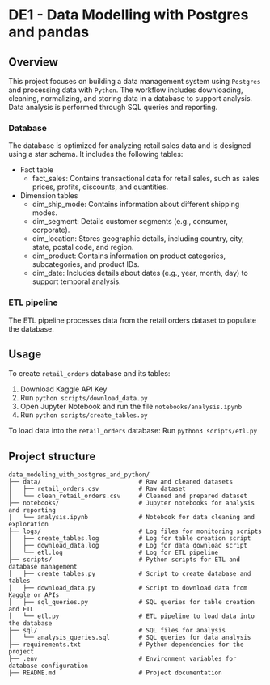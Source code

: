 # DE1 - Data Modelling with Postgres and pandas

## Overview
This project focuses on building a data management system using `Postgres` and processing data with `Python`. The workflow includes downloading, cleaning, normalizing, and storing data in a database to support analysis. Data analysis is performed through SQL queries and reporting.

### Database
The database is optimized for analyzing retail sales data and is designed using a star schema. It includes the following tables:
* Fact table
    * fact_sales: Contains transactional data for retail sales, such as sales prices, profits, discounts, and quantities.
* Dimension tables
    * dim_ship_mode: Contains information about different shipping modes.
    * dim_segment: Details customer segments (e.g., consumer, corporate).
    * dim_location: Stores geographic details, including country, city, state, postal code, and region.
    * dim_product: Contains information on product categories, subcategories, and product IDs.
    * dim_date: Includes details about dates (e.g., year, month, day) to support temporal analysis.

### ETL pipeline
The ETL pipeline processes data from the retail orders dataset to populate the database.


## Usage
To create `retail_orders` database and its tables:
1. Download Kaggle API Key
2. Run `python scripts/download_data.py`
3. Open Jupyter Notebook and run the file `notebooks/analysis.ipynb`
4. Run `python scripts/create_tables.py`

To load data into the `retail_orders` database: Run `python3 scripts/etl.py`


## Project structure
```plaintext
data_modeling_with_postgres_and_python/
├── data/                           # Raw and cleaned datasets
│   ├── retail_orders.csv           # Raw dataset
│   └── clean_retail_orders.csv     # Cleaned and prepared dataset
├── notebooks/                      # Jupyter notebooks for analysis and reporting
│   └── analysis.ipynb              # Notebook for data cleaning and exploration
├── logs/                           # Log files for monitoring scripts
│   ├── create_tables.log           # Log for table creation script
│   ├── download_data.log           # Log for data download script
│   └── etl.log                     # Log for ETL pipeline
├── scripts/                        # Python scripts for ETL and database management
│   ├── create_tables.py            # Script to create database and tables
│   ├── download_data.py            # Script to download data from Kaggle or APIs
│   ├── sql_queries.py              # SQL queries for table creation and ETL
│   └── etl.py                      # ETL pipeline to load data into the database
├── sql/                            # SQL files for analysis
│   └── analysis_queries.sql        # SQL queries for data analysis
├── requirements.txt                # Python dependencies for the project
├── .env                            # Environment variables for database configuration
├── README.md                       # Project documentation


